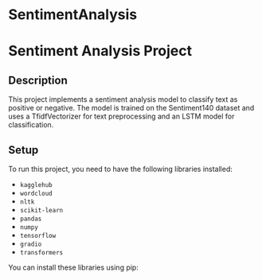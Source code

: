 # SentimentAnalysis
# Sentiment Analysis Project

## Description
This project implements a sentiment analysis model to classify text as positive or negative. The model is trained on the Sentiment140 dataset and uses a TfidfVectorizer for text preprocessing and an LSTM model for classification.

## Setup
To run this project, you need to have the following libraries installed:
- `kagglehub`
- `wordcloud`
- `nltk`
- `scikit-learn`
- `pandas`
- `numpy`
- `tensorflow`
- `gradio`
- `transformers`

You can install these libraries using pip:
